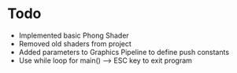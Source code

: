 # Todo
- Implemented basic Phong Shader
- Removed old shaders from project
- Added parameters to Graphics Pipeline to define push constants
- Use while loop for main() --> ESC key to exit program